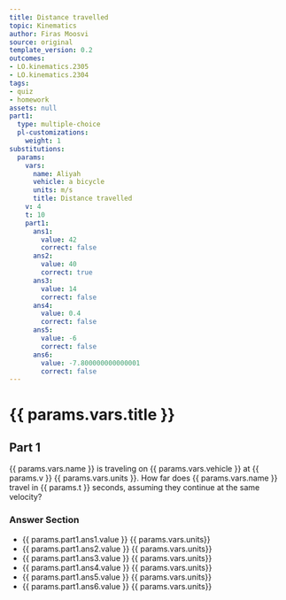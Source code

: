 ```yaml
---
title: Distance travelled
topic: Kinematics
author: Firas Moosvi
source: original
template_version: 0.2
outcomes:
- LO.kinematics.2305
- LO.kinematics.2304
tags:
- quiz
- homework
assets: null
part1:
  type: multiple-choice
  pl-customizations:
    weight: 1
substitutions:
  params:
    vars:
      name: Aliyah
      vehicle: a bicycle
      units: m/s
      title: Distance travelled
    v: 4
    t: 10
    part1:
      ans1:
        value: 42
        correct: false
      ans2:
        value: 40
        correct: true
      ans3:
        value: 14
        correct: false
      ans4:
        value: 0.4
        correct: false
      ans5:
        value: -6
        correct: false
      ans6:
        value: -7.800000000000001
        correct: false
---
```

# {{ params.vars.title }}
## Part 1

{{ params.vars.name }} is traveling on {{ params.vars.vehicle }} at {{ params.v }} {{ params.vars.units }}.
How far does {{ params.vars.name }} travel in {{ params.t }} seconds, assuming they continue at the same velocity?

### Answer Section

- {{ params.part1.ans1.value }} {{ params.vars.units}}
- {{ params.part1.ans2.value }} {{ params.vars.units}}
- {{ params.part1.ans3.value }} {{ params.vars.units}}
- {{ params.part1.ans4.value }} {{ params.vars.units}}
- {{ params.part1.ans5.value }} {{ params.vars.units}}
- {{ params.part1.ans6.value }} {{ params.vars.units}}
